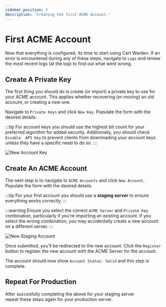 ```yaml
---
sidebar_position: 5
description: 'Creating the first ACME Account.'
---
```


# First ACME Account

Now that everything is configured, its time to start using Cert Warden. If an 
error is encountered during any of these steps, navigate to `Logs` and 
review the most recent logs (at the top) to find out what went wrong.

## Create A Private Key

The first thing you should do is create (or import) a private key to use
for your ACME account. This applies whether recovering (or moving) an old
account, or creating a new one.

Navigate to `Private Keys` and click `New Key`. Populate the form with 
the desired details.  

:::tip
For account keys you should use the highest bit count for your preferred 
algorithm for added security. Additionally, you should check `Disable 
API Key` to prevent clients from downloading your account keys unless 
they have a specific need to do so.
:::

![New Account Key](/img/screenshots/key_account_new.png)

## Create An ACME Account

The next step is to navigate to `ACME Accounts` and click `New Account`. 
Populate the form with the desired details. 

:::tip
For your first account you should use a **staging server** to ensure 
everything works correctly.
:::

:::warning
Ensure you select the correct `ACME Server` and `Private Key` 
combination, particularly if you're importing an existing account. If 
you select the wrong combination, you may accidentally create a new 
account on a different server.
:::

![New Staging Account](/img/screenshots/account_staging_new.png)

Once submitted, you'll be redirected to the new account. Click the 
`Register` button to register the new account with the ACME Server 
for the account.

The account should now show `Account Status: Valid` and this step is 
complete.

## Repeat For Production

After succesfully completing the above for your staging server  
repeat these steps again for your production server.
